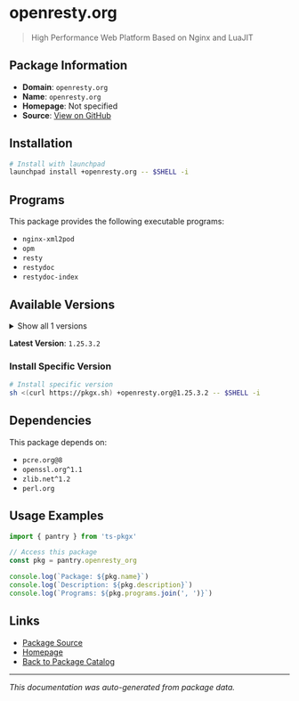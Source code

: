 # openresty.org

> High Performance Web Platform Based on Nginx and LuaJIT

## Package Information

- **Domain**: `openresty.org`
- **Name**: `openresty.org`
- **Homepage**: Not specified
- **Source**: [View on GitHub](https://github.com/pkgxdev/pantry/tree/main/projects/openresty.org/package.yml)

## Installation

```bash
# Install with launchpad
launchpad install +openresty.org -- $SHELL -i
```

## Programs

This package provides the following executable programs:

- `nginx-xml2pod`
- `opm`
- `resty`
- `restydoc`
- `restydoc-index`

## Available Versions

<details>
<summary>Show all 1 versions</summary>

- `1.25.3.2`

</details>

**Latest Version**: `1.25.3.2`

### Install Specific Version

```bash
# Install specific version
sh <(curl https://pkgx.sh) +openresty.org@1.25.3.2 -- $SHELL -i
```

## Dependencies

This package depends on:

- `pcre.org@8`
- `openssl.org^1.1`
- `zlib.net^1.2`
- `perl.org`

## Usage Examples

```typescript
import { pantry } from 'ts-pkgx'

// Access this package
const pkg = pantry.openresty_org

console.log(`Package: ${pkg.name}`)
console.log(`Description: ${pkg.description}`)
console.log(`Programs: ${pkg.programs.join(', ')}`)
```

## Links

- [Package Source](https://github.com/pkgxdev/pantry/tree/main/projects/openresty.org/package.yml)
- [Homepage](#)
- [Back to Package Catalog](../package-catalog.md)

---

*This documentation was auto-generated from package data.*
